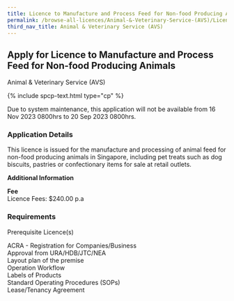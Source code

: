 ```yaml
---
title: Licence to Manufacture and Process Feed for Non-food Producing Animals
permalink: /browse-all-licences/Animal-&-Veterinary-Service-(AVS)/Licence-to-Manufacture-and-Process-Feed-for-Non-food-Producing-Animals
third_nav_title: Animal & Veterinary Service (AVS)
---
```


## Apply for Licence to Manufacture and Process Feed for Non-food Producing Animals

Animal & Veterinary Service (AVS)

{% include spcp-text.html type="cp" %}

<p>Due to system maintenance, this application will not be available from 16 Nov 2023 0800hrs to 20 Sep 2023 0800hrs.</p>

<H3>Application Details</H3>

<p>This licence is issued for the manufacture and processing of animal feed for non-food producing animals in Singapore, including pet treats such as dog biscuits, pastries or confectionary items for sale at retail outlets.</p>


<strong>Additional Information</strong>

<p><strong>Fee</strong><br>
Licence Fees: $240.00 p.a</p>

<H3>Requirements</H3>

<p>Prerequisite Licence(s)</p>
<p>ACRA - Registration for Companies/Business<br/>
Approval from URA/HDB/JTC/NEA<br/>
Layout plan of the premise<br/>
Operation Workflow<br/>
Labels of Products<br/>
Standard Operating Procedures (SOPs)<br/>
Lease/Tenancy Agreement</p>

